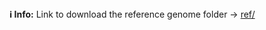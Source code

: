 

<div class="note info">
  <strong>ℹ️ Info:</strong> Link to download the reference genome folder → <a href="ref/">ref/</a>
</div>
